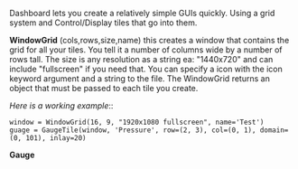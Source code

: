 Dashboard lets you create a relatively simple GUIs quickly.
Using a grid system and Control/Display tiles that go into them.

**WindowGrid** (cols,rows,size,name)
    this creates a window that contains the grid for all your tiles.
    You tell it a number of columns wide by a number of rows tall.
    The size is any resolution as a string ea: "1440x720" and can include "fullscreen" if you need that.
    You can specify a icon with the icon keyword argument and a string to the file.
    The WindowGrid returns an object that must be passed to each tile you create.

*Here is a working example*::

    window = WindowGrid(16, 9, "1920x1080 fullscreen", name='Test')
    guage = GaugeTile(window, 'Pressure', row=(2, 3), col=(0, 1), domain=(0, 101), inlay=20)

**Gauge**
